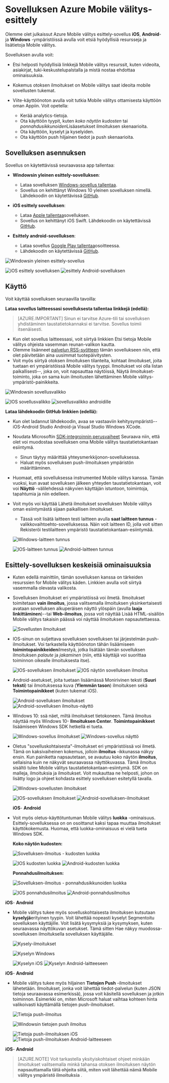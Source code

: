 <properties
    pageTitle="Azure Mobile välitys esittely-sovellus | Microsoft Azure"
    description="Tässä artikkelissa kuvataan mistä voit ladata, käyttäminen ja Azure Mobile välitys esittely-sovelluksen käytön etuja"
    services="mobile-engagement"
    documentationCenter="mobile"
    authors="piyushjo"
    manager="erikre"
    editor="" />

<tags
    ms.service="mobile-engagement"
    ms.workload="mobile"
    ms.tgt_pltfrm="na"
    ms.devlang="na"
    ms.topic="article"
    ms.date="06/10/2016"
    ms.author="piyushjo" />

# <a name="azure-mobile-engagement-demo-app"></a>Sovelluksen Azure Mobile välitys-esittely

Olemme olet julkaissut Azure Mobile välitys esittely-sovellus **iOS**, **Android**-ja **Windows** -ympäristöissä avulla voit etsiä hyödyllisiä resursseja ja lisätietoja Mobile välitys.

Sovelluksen avulla voit:

- Etsi helposti hyödyllisiä linkkejä Mobile välitys resurssit, kuten videoita, asiakirjat, tuki-keskustelupalstalla ja mistä nostaa ehdottaa ominaisuuksia.
- Kokemus otoksen ilmoitukset on Mobile välitys saat ideoita mobile sovellusten tukemat.
- Viite-käyttöönoton avulla voit tutkia Mobile välitys ottamisesta käyttöön oman Appiin. Voit opetella:

    - Kerää analytics-tietoja.
    - Ota käyttöön tyypit, kuten *koko näytön kudosten* tai *ponnahdusikkunoiden*Lisäasetukset ilmoituksen skenaarioita.
    - Ota käyttöön, kyselyt ja kyselyiden.
    - Ota käyttöön push hiljainen tiedot ja push skenaarioita.   

## <a name="app-installation"></a>Sovelluksen asennuksen
Sovellus on käytettävissä seuraavassa app tallentaa:

- **Windowsin yleinen esittely-sovelluksen**:

    - Lataa sovelluksen [Windows-sovellus tallentaa](https://www.microsoft.com/en-us/store/apps/azure-mobile-engagement/9nblggh4qmh2).
    - Sovellus on kehittänyt Windows 10 yleinen sovelluksen nimellä. Lähdekoodin on käytettävissä [GitHub](https://github.com/Azure/azure-mobile-engagement-app-windows).

- **iOS esittely sovelluksen**:

    - Lataa [Apple tallentaa](https://itunes.apple.com/us/app/azure%20mobile%20engagement/id1105090090)sovelluksen.
    - Sovellus on kehittänyt iOS Swift. Lähdekoodin on käytettävissä [GitHub](https://github.com/Azure/azure-mobile-engagement-app-ios).

- **Esittely android-sovelluksen**:

    - Lataa sovellus [Google Play tallentaa](https://play.google.com/store/apps/details?id=com.microsoft.azure.engagement)osoitteessa.
    - Lähdekoodin on käytettävissä [GitHub](https://github.com/Azure/azure-mobile-engagement-app-android).

![Windowsin yleinen esittely-sovellus][1]

![iOS esittely sovelluksen][2]
![esittely Android-sovelluksen][3]


## <a name="usage"></a>Käyttö

Voit käyttää sovelluksen seuraavilla tavoilla:

**Lataa sovellus laitteessasi sovelluksesta tallentaa linkkejä (edellä):**

>[AZURE.IMPORTANT] Sinun ei tarvitse Azure-tili tai sovelluksen yhdistäminen taustatietokannaksi ei tarvitse. Sovellus toimii itsenäisesti.

- Kun olet sovellus laitteessasi, voit siirtyä linkkien Etsi tietoja Mobile välitys ohjeista vasemman reunan-valikon kautta.
- Olemme lisänneet [palvelun RSS-syötteen](https://aka.ms/azmerssfeed) tämän sovellukseen niin, että olet päivitetään aina uusimmat tuotepäivitysten.
- Voit myös siirtyä otoksen ilmoituksen tilanteita, kohtaat ilmoitukset, joita tuetaan eri ympäristöissä Mobile välitys tyyppi. Ilmoitukset voi olla listan paikallisesti--, joka on, voit napsauttaa näytöissä, Näytä ilmoitukset-toiminto, joka on sama kuin ilmoitusten lähettäminen Mobile välitys-ympäristö-painikkeita.

![Windowsin sovellusvalikko][4]

![IOS sovellusvalikko][5]
![sovellusvalikko androidille][6]

**Lataa lähdekoodin GitHub linkkien (edellä):**

- Kun olet ladannut lähdekoodin, avaa se vastaaviin kehitysympäristö--iOS-Android Studio Android-ja Visual Studio Windows XCode.
- Noudata Microsoftin [SDK-integroinnin perusvaiheet](mobile-engagement-windows-store-dotnet-get-started.md) Seuraava niin, että olet voi muodostaa sovelluksen oma Mobile välitys taustatietokantaan esiintymä.
    - Sinun täytyy määrittää yhteysmerkkijonon-sovelluksessa.
    - Haluat myös sovelluksen push-ilmoituksen ympäristön määrittäminen.
- Huomaat, että sovelluksessa instrumented Mobile välitys kanssa. Tämän vuoksi, kun avaat sovelluksen jälkeen yhteyden taustatietokantaan, voit voi **Näyttö** -välilehdessä näkyvien käyttäjän istuntoon, toimintoja, tapahtumia ja niin edelleen.
- Voit myös voi käyttää Lähetä ilmoitukset sovelluksen Mobile välitys oman esiintymästä sijaan paikallisen ilmoitukset.
    - Tässä voit lisätä laitteen testi laitteen avulla **saat laitteen tunnus** -valikkovaihtoehto-sovelluksessa. Näin voit laitteen ID, jolla voit sitten Rekisteröi testilaitteen ympäristö taustatietokantaan-esiintymää.

    ![Windows-laitteen tunnus][7]

    ![IOS-laitteen tunnus][8]
    ![Android-laitteen tunnus][9]

## <a name="key-features-of-the-demo-app"></a>Esittely-sovelluksen keskeisiä ominaisuuksia

- Kuten edellä mainittiin, tämän sovelluksen kanssa on tärkeiden resurssien for Mobile välitys käden. Linkkien avulla voit siirtyä vasemmalla olevasta valikosta.

- Sovelluksen ilmoitukset eri ympäristöissä voi ilmetä. Ilmoitukset toimitetaan **vain ilmoitus**, jossa valitsemalla ilmoituksen yksinkertaisesti avataan sovelluksen alkuperäisen näyttö ylöspäin (avulla **laaja linkittäminen**)--tai **Web-ilmoitus**, jossa voit näyttää Lisää HTML-sisällön Mobile välitys takaisin päässä voi näyttää ilmoituksen napsautettaessa.

    ![Sovellusten ilmoitukset][29]

- IOS-sinun on suljettava sovelluksen sovelluksen tai järjestelmän push-ilmoitukset. Voi tarkastella käyttöönoton tähän lisäämiseen **toimintopainikkeiden**ilmestyä, jotka lisätään tämän sovelluksen ilmoituksen *palaute* ja *jakaminen* (niin, että käyttäjä voi suorittaa toiminnon oikealle ilmoituksesta itse).

    ![IOS-sovelluksen ilmoitukset][11] ![IOS näytön sovelluksen ilmoitus][14]

- Android-asetukset, joita tuetaan lisäämässä Monirivinen teksti (**Suuri teksti**) tai ilmoituksessa kuva (**Ylemmän tason**) ilmoituksen sekä **Toimintopainikkeet** (kuten tukemat iOS).

    ![Android-sovelluksen ilmoitukset][12] ![Android-sovelluksen ilmoitus-näyttö][15]

- Windows 10: ssä näet, miltä ilmoitukset tietokoneen. Tämä ilmoitus näyttää myös Windows 10- **Ilmoituksen Center**. **Toimintopainikkeet** lisäämiseen Windows SDK hetkellä ei tueta.

    ![Windows-sovellus ilmoitukset][10] ![Windows-sovellus näyttö][13]

- Oletus "sovelluskohtaisesta"-ilmoitukset eri ympäristöissä voi ilmetä. Tämä on kaksivaiheinen kokemus, jolloin **ilmoitus** -ikkunassa näkyy ensin. Kun painiketta napsautetaan, se avautuu koko näytön **ilmoitus**, sellaisina kuin ne näkyvät seuraavassa näyttökuvassa. Tämä ilmoitus sisältö tulee Mobile välitys taustatietokantaan-esiintymä. SDK on malleja, ilmoituksia ja ilmoitukset. Voit mukauttaa ne helposti, johon on lisätty logo ja ohjeet kohdasta esittely sovelluksen esitetyllä tavalla.  

    ![Windows-sovellusten ilmoitukset][16]

    ![IOS-sovelluksen ilmoitukset][17]  ![Android-sovelluksen-ilmoitukset][18]

    **iOS**- **Android**

- Voit myös oletus-käyttötuntuman Mobile välitys **luokka** -ominaisuus. Esittely-sovelluksessa on on osoittanut kaksi tapaa muuttaa ilmoitukset käyttökokemusta. Huomaa, että luokka-ominaisuus ei vielä tueta Windows SDK.

    **Koko näytön kudosten:**

    ![Sovelluksen-ilmoitus - kudosten luokka][30]

    ![IOS kudosten luokka][21]  ![Android-kudosten luokka][22]

    **Ponnahdusilmoituksen:**

    ![Sovelluksen-ilmoitus - ponnahdusikkunoiden luokka][31]

    ![IOS ponnahdusilmoitus][19]   ![Android-ponnahdusilmoitus][20]

**iOS**- **Android**

- Mobile välitys tukee myös sovelluskohtaisesta ilmoituksen kutsutaan **kyselyjä**erityinen tyypin. Voit lähettää nopeasti kyselyt Segmentoitu sovelluksen käyttäjille. Voit lisätä kysymyksiä ja kysymyksen, kuten seuraavassa näyttökuvan asetukset. Tämä sitten Hae näkyy muodossa-sovelluksen ilmoituksella sovelluksen käyttäjälle.   

    ![Kysely-ilmoitukset][32]

    ![Kyselyn Windows][26]

    ![Kyselyn iOS][27]   ![Kyselyn Android-laitteeseen][28]

**iOS**- **Android**

- Mobile välitys tukee myös hiljainen **Tietojen Push** -ilmoitukset lähetetään. Ilmoitukset, jonka voit lähettää tiedot-palvelun (kuten JSON tietoja seuraavassa esimerkissä), jossa voit käsitellä sovelluksen ja jotkin toiminnon. Esimerkki on, miten Microsoft haluat vaihtaa kohteen hinta valikoivasti käyttämällä tietojen push-ilmoitukset.

    ![Tietoja push-ilmoitus][33]

    ![Windowsin tietojen push ilmoitus][23]

    ![Tietoja push-ilmoituksen iOS][24]  ![Tietoja push-ilmoituksen Android-laitteeseen][25]

**iOS**- **Android**

> [AZURE.NOTE] Voit tarkastella yksityiskohtaiset ohjeet minkään ilmoitukset valitsemalla minkä tahansa otoksen ilmoituksen näytön **napsauttamalla tätä ohjeita siitä, miten voit lähettää nämä Mobile välitys ympäristö ilmoituksia** .


[1]: ./media/mobile-engagement-demo-apps/home-windows.png
[2]: ./media/mobile-engagement-demo-apps/home-ios.png
[3]: ./media/mobile-engagement-demo-apps/home-android.png
[4]: ./media/mobile-engagement-demo-apps/menu-windows.png
[5]: ./media/mobile-engagement-demo-apps/menu-ios.png
[6]: ./media/mobile-engagement-demo-apps/menu-android.png
[7]: ./media/mobile-engagement-demo-apps/device-id-windows.png
[8]: ./media/mobile-engagement-demo-apps/device-id-ios.png
[9]: ./media/mobile-engagement-demo-apps/device-id-android.png
[10]: ./media/mobile-engagement-demo-apps/out-of-app-windows.png
[11]: ./media/mobile-engagement-demo-apps/out-of-app-ios.png
[12]: ./media/mobile-engagement-demo-apps/out-of-app-android.png
[13]: ./media/mobile-engagement-demo-apps/out-of-app-display-windows.png
[14]: ./media/mobile-engagement-demo-apps/out-of-app-display-ios.png
[15]: ./media/mobile-engagement-demo-apps/out-of-app-display-android.png
[16]: ./media/mobile-engagement-demo-apps/in-app-windows.png
[17]: ./media/mobile-engagement-demo-apps/in-app-ios.png
[18]: ./media/mobile-engagement-demo-apps/in-app-android.png
[19]: ./media/mobile-engagement-demo-apps/pop-up-ios.png
[20]: ./media/mobile-engagement-demo-apps/pop-up-android.png
[21]: ./media/mobile-engagement-demo-apps/interstitial-ios.png
[22]: ./media/mobile-engagement-demo-apps/interstitial-android.png
[23]: ./media/mobile-engagement-demo-apps/data-push-windows.png
[24]: ./media/mobile-engagement-demo-apps/data-push-ios.png
[25]: ./media/mobile-engagement-demo-apps/data-push-android.png
[26]: ./media/mobile-engagement-demo-apps/survey-windows.png
[27]: ./media/mobile-engagement-demo-apps/survey-ios.png
[28]: ./media/mobile-engagement-demo-apps/survey-android.png
[29]: ./media/mobile-engagement-demo-apps/out-of-app.png
[30]: ./media/mobile-engagement-demo-apps/in-app-interstitial.png
[31]: ./media/mobile-engagement-demo-apps/in-app-pop-up.png
[32]: ./media/mobile-engagement-demo-apps/notification-poll.png
[33]: ./media/mobile-engagement-demo-apps/notification-data-push.png
